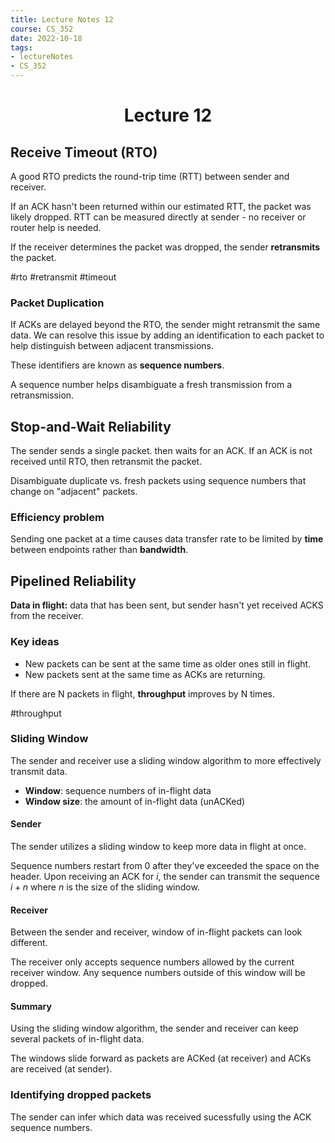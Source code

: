 ```yaml
---
title: Lecture Notes 12
course: CS_352
date: 2022-10-18
tags: 
- lectureNotes
- CS_352
---
```


<center><h1>Lecture 12</h1></center>

## Receive Timeout (RTO)
A good RTO predicts the round-trip time (RTT) between sender and receiver. 

If an ACK hasn't been returned within our estimated RTT, the packet was likely dropped. RTT can be measured directly at sender - no receiver or router help is needed. 

If the receiver determines the packet was dropped, the sender **retransmits** the packet.

#rto #retransmit #timeout

### Packet Duplication
If ACKs are delayed beyond the RTO, the sender might retransmit the same data. We can resolve this issue by adding an identification to each packet to help distinguish between adjacent transmissions.

These identifiers are known as **sequence numbers**.

A sequence number helps disambiguate a fresh transmission from a retransmission.

## Stop-and-Wait Reliability

The sender sends a single packet. then waits for an ACK. If an ACK is not received until RTO, then retransmit the packet.

Disambiguate duplicate vs. fresh packets using sequence numbers that change on "adjacent" packets.

### Efficiency problem
Sending one packet at a time causes data transfer rate to be limited by **time** between endpoints rather than **bandwidth**.

## Pipelined Reliability
**Data in flight:** data that has been sent, but sender hasn't yet received ACKS from the receiver.

### Key ideas
- New packets can be sent at the same time as older ones still in flight.
- New packets sent at the same time as ACKs are returning.

If there are N packets in flight, **throughput** improves by N times.

#throughput

### Sliding Window
The sender and receiver use a sliding window algorithm to more effectively transmit data.

- **Window**: sequence numbers of in-flight data
- **Window size**: the amount of in-flight data (unACKed)

#### Sender
The sender utilizes a sliding window to keep more data in flight at once.

Sequence numbers restart from 0 after they've exceeded the space on the header.
Upon receiving an ACK for $i$, the sender can transmit the sequence $i+n$ where $n$ is the size of the sliding window.

#### Receiver
Between the sender and receiver, window of in-flight packets can look different.

The receiver only accepts sequence numbers allowed by the current receiver window. Any sequence numbers outside of this window will be dropped.

#### Summary
Using the sliding window algorithm, the sender and receiver can keep several packets of in-flight data.

The windows slide forward as packets are ACKed (at receiver) and ACKs are received (at sender).

### Identifying dropped packets
The sender can infer which data was received sucessfully using the ACK sequence numbers.